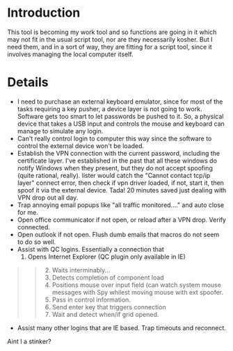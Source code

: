 # Introduction #

This tool is becoming my work tool and so functions are going in it which may not fit in the usual script tool, nor are they necessarily kosher.  But I need them, and in a sort of way, they are fitting for a script tool, since it involves managing the local computer itself.


# Details #

  * I need to purchase an external keyboard emulator, since for most of the tasks requiring a key pusher, a device layer is not going to work.  Software gets too smart to let passwords be pushed to it.  So, a physical device that takes a USB input and controls the mouse and keyboard can manage to simulate any login.
  * Can't really control login to computer this way since the software to control the external device won't be loaded.
  * Establish the VPN connection with the current password, including the certificate layer.  I've established in the past that all these windows do notify Windows when they present, but they do not accept spoofing (quite rational, really).  lister would catch the "Cannot contact tcp/ip layer" connect error, then check if vpn driver loaded, if not, start it, then spoof it via the external device.  Tada!  20 minutes saved just dealing with VPN drop out all day.
  * Trap annoying email popups like "all traffic monitored...." and auto close for me.
  * Open office communicator if not open, or reload after a VPN drop.  Verify connected.
  * Open outlook if not open.  Flush dumb emails that macros do not seem to do so well.
  * Assist with QC logins.  Essentially a connection that
    1. Opens Internet Explorer (QC plugin only available in IE)
> > 2) Waits interminably...
> > 3) Detects completion of component load
> > 4) Positions mouse over input field (can watch system mouse messages with Spy whilest moving mouse with ext spoofer.
> > 5) Pass in control information.
> > 6) Send enter key that triggers connection
> > 7) Wait and detect when/if grid opened.
  * Assist many other logins that are IE based.  Trap timeouts and reconnect.

Aint I a stinker?